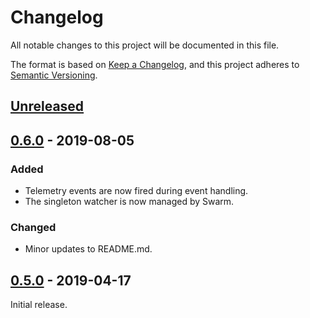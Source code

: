 # Changelog
All notable changes to this project will be documented in this file.

The format is based on [Keep a Changelog](https://keepachangelog.com/en/1.0.0/),
and this project adheres to [Semantic Versioning](https://semver.org/spec/v2.0.0.html).

## [Unreleased]

## [0.6.0] - 2019-08-05
### Added
- Telemetry events are now fired during event handling.
- The singleton watcher is now managed by Swarm.

### Changed
- Minor updates to README.md.

## [0.5.0] - 2019-04-17
Initial release.

[Unreleased]: https://github.com/hippware/dawdle_db/compare/v0.6.0...HEAD
[0.6.0]: https://github.com/hippware/dawdle_db/compare/v0.5.0...0.6.0
[0.5.0]: https://github.com/hippware/dawdle_db/releases/tag/v0.5.0
